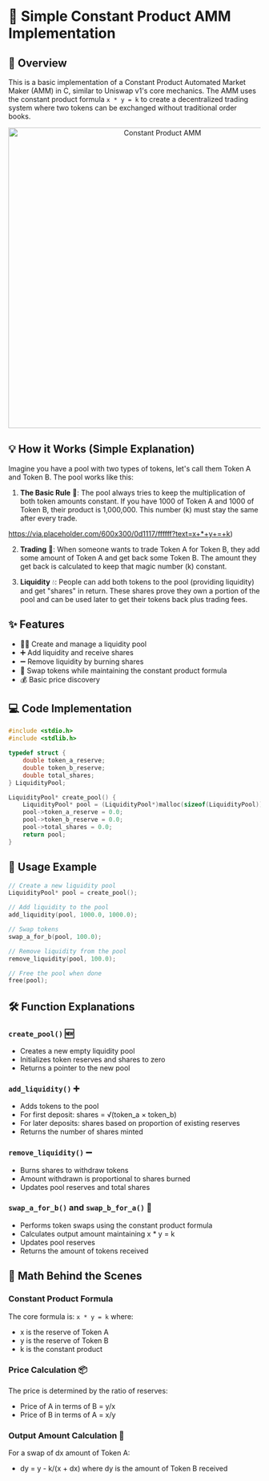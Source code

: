 # 🤖 Simple Constant Product AMM Implementation

## 🎯 Overview
This is a basic implementation of a Constant Product Automated Market Maker (AMM) in C, similar to Uniswap v1's core mechanics. The AMM uses the constant product formula `x * y = k` to create a decentralized trading system where two tokens can be exchanged without traditional order books.

<div align="center">
<img src="https://tutorials.cosmos.network/resized-images/600/academy/3-ibc/images/sourcetosink.png" alt="Constant Product AMM" width="600"/>
</div>

## 💡 How it Works (Simple Explanation)
Imagine you have a pool with two types of tokens, let's call them Token A and Token B. The pool works like this:

1. **The Basic Rule** 📐: The pool always tries to keep the multiplication of both token amounts constant. If you have 1000 of Token A and 1000 of Token B, their product is 1,000,000. This number (k) must stay the same after every trade.

https://via.placeholder.com/600x300/0d1117/ffffff?text=x+*+y+=+k)

2. **Trading** 💱: When someone wants to trade Token A for Token B, they add some amount of Token A and get back some Token B. The amount they get back is calculated to keep that magic number (k) constant.

3. **Liquidity** 💧: People can add both tokens to the pool (providing liquidity) and get "shares" in return. These shares prove they own a portion of the pool and can be used later to get their tokens back plus trading fees.

## ✨ Features
- 🏊‍♂️ Create and manage a liquidity pool
- ➕ Add liquidity and receive shares
- ➖ Remove liquidity by burning shares
- 🔄 Swap tokens while maintaining the constant product formula
- 💰 Basic price discovery

## 💻 Code Implementation

```c
#include <stdio.h>
#include <stdlib.h>

typedef struct {
    double token_a_reserve;
    double token_b_reserve;
    double total_shares;
} LiquidityPool;

LiquidityPool* create_pool() {
    LiquidityPool* pool = (LiquidityPool*)malloc(sizeof(LiquidityPool));
    pool->token_a_reserve = 0.0;
    pool->token_b_reserve = 0.0;
    pool->total_shares = 0.0;
    return pool;
}
```

## 🚀 Usage Example

```c
// Create a new liquidity pool
LiquidityPool* pool = create_pool();

// Add liquidity to the pool
add_liquidity(pool, 1000.0, 1000.0);

// Swap tokens
swap_a_for_b(pool, 100.0);

// Remove liquidity from the pool
remove_liquidity(pool, 100.0);  

// Free the pool when done
free(pool);
```

## 🛠 Function Explanations

### `create_pool()` 🆕
- Creates a new empty liquidity pool
- Initializes token reserves and shares to zero
- Returns a pointer to the new pool

### `add_liquidity()` ➕
- Adds tokens to the pool
- For first deposit: shares = √(token_a × token_b)
- For later deposits: shares based on proportion of existing reserves
- Returns the number of shares minted

### `remove_liquidity()` ➖
- Burns shares to withdraw tokens
- Amount withdrawn is proportional to shares burned
- Updates pool reserves and total shares

### `swap_a_for_b()` and `swap_b_for_a()` 🔄
- Performs token swaps using the constant product formula
- Calculates output amount maintaining x * y = k
- Updates pool reserves
- Returns the amount of tokens received

## 📐 Math Behind the Scenes

### Constant Product Formula
The core formula is: `x * y = k`
where:
- x is the reserve of Token A
- y is the reserve of Token B
- k is the constant product
        
### Price Calculation 📦
The price is determined by the ratio of reserves:
- Price of A in terms of B = y/x
- Price of B in terms of A = x/y

### Output Amount Calculation 🧮
For a swap of dx amount of Token A:
- dy = y - k/(x + dx)
where dy is the amount of Token B received